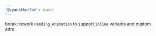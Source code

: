 ```yaml
---
'@ryanatkn/fuz': minor
---
```


break: rework `Pending_Animation` to support `inline` variants and custom attrs
